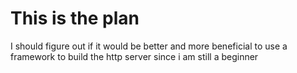 # This is the plan

I should figure out if it would be better and more beneficial to use a framework to build the http server since i am still a beginner
